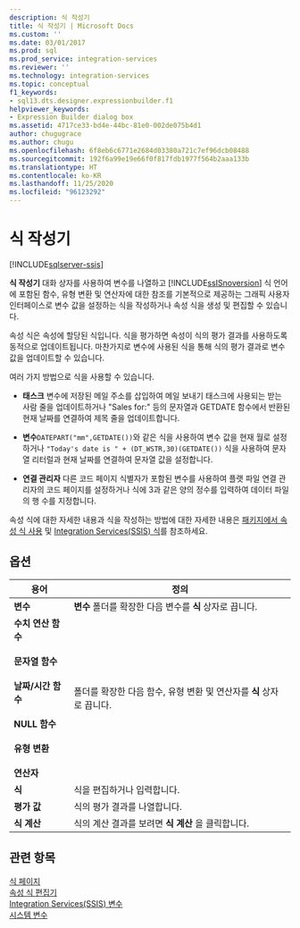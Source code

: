 ```yaml
---
description: 식 작성기
title: 식 작성기 | Microsoft Docs
ms.custom: ''
ms.date: 03/01/2017
ms.prod: sql
ms.prod_service: integration-services
ms.reviewer: ''
ms.technology: integration-services
ms.topic: conceptual
f1_keywords:
- sql13.dts.designer.expressionbuilder.f1
helpviewer_keywords:
- Expression Builder dialog box
ms.assetid: 4717ce33-bd4e-44bc-81e0-002de075b4d1
author: chugugrace
ms.author: chugu
ms.openlocfilehash: 6f8eb6c6771e2684d03380a721c7ef96dcb08488
ms.sourcegitcommit: 192f6a99e19e66f0f817fdb1977f564b2aaa133b
ms.translationtype: HT
ms.contentlocale: ko-KR
ms.lasthandoff: 11/25/2020
ms.locfileid: "96123292"
---
```

# <a name="expression-builder"></a>식 작성기

[!INCLUDE[sqlserver-ssis](../../includes/applies-to-version/sqlserver-ssis.md)]


  **식 작성기** 대화 상자를 사용하여 변수를 나열하고 [!INCLUDE[ssISnoversion](../../includes/ssisnoversion-md.md)] 식 언어에 포함된 함수, 유형 변환 및 연산자에 대한 참조를 기본적으로 제공하는 그래픽 사용자 인터페이스로 변수 값을 설정하는 식을 작성하거나 속성 식을 생성 및 편집할 수 있습니다.  
  
 속성 식은 속성에 할당된 식입니다. 식을 평가하면 속성이 식의 평가 결과를 사용하도록 동적으로 업데이트됩니다. 마찬가지로 변수에 사용된 식을 통해 식의 평가 결과로 변수 값을 업데이트할 수 있습니다.  
  
 여러 가지 방법으로 식을 사용할 수 있습니다.  
  
-   **태스크** 변수에 저장된 메일 주소를 삽입하여 메일 보내기 태스크에 사용되는 받는 사람 줄을 업데이트하거나 "Sales for:" 등의 문자열과 GETDATE 함수에서 반환된 현재 날짜를 연결하여 제목 줄을 업데이트합니다.  
  
-   **변수**`DATEPART("mm",GETDATE())`와 같은 식을 사용하여 변수 값을 현재 월로 설정하거나 `"Today's date is " + (DT_WSTR,30)(GETDATE())` 식을 사용하여 문자열 리터럴과 현재 날짜를 연결하여 문자열 값을 설정합니다.  
  
-   **연결 관리자** 다른 코드 페이지 식별자가 포함된 변수를 사용하여 플랫 파일 연결 관리자의 코드 페이지를 설정하거나 식에 3과 같은 양의 정수를 입력하여 데이터 파일의 행 수를 지정합니다.  
  
 속성 식에 대한 자세한 내용과 식을 작성하는 방법에 대한 자세한 내용은 [패키지에서 속성 식 사용](../../integration-services/expressions/use-property-expressions-in-packages.md) 및 [Integration Services&#40;SSIS&#41; 식](../../integration-services/expressions/integration-services-ssis-expressions.md)를 참조하세요.  
  
## <a name="options"></a>옵션  
  
|용어|정의|  
|----------|----------------|  
|**변수**|**변수** 폴더를 확장한 다음 변수를 **식** 상자로 끕니다.|  
|**수치 연산 함수**<br /><br /> **문자열 함수**<br /><br /> **날짜/시간 함수**<br /><br /> **NULL 함수**<br /><br /> **유형 변환**<br /><br /> **연산자**|폴더를 확장한 다음 함수, 유형 변환 및 연산자를 **식** 상자로 끕니다.|  
|**식**|식을 편집하거나 입력합니다.|  
|**평가 값**|식의 평가 결과를 나열합니다.|  
|**식 계산**|식의 계산 결과를 보려면 **식 계산** 을 클릭합니다.|  
  
## <a name="see-also"></a>관련 항목  
 [식 페이지](../../integration-services/expressions/expressions-page.md)   
 [속성 식 편집기](../../integration-services/expressions/property-expressions-editor.md)   
 [Integration Services&#40;SSIS&#41; 변수](../../integration-services/integration-services-ssis-variables.md)   
 [시스템 변수](../../integration-services/system-variables.md)  
  
  
